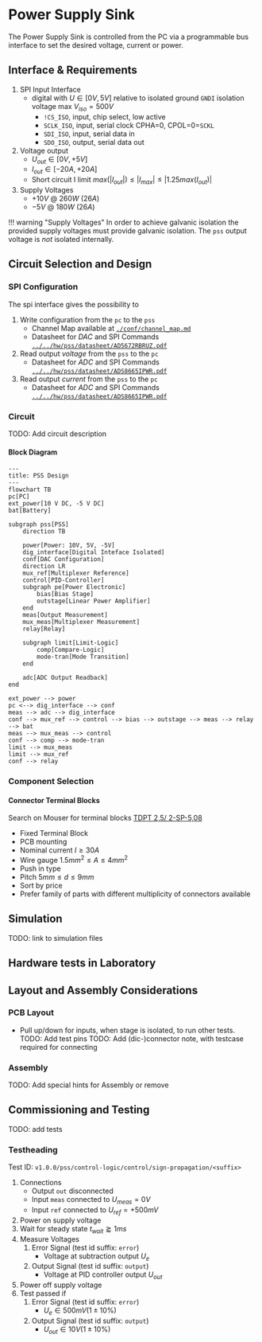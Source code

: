 # Power Supply Sink

The Power Supply Sink is controlled from the PC via a programmable bus interface
to set the desired voltage, current or power.

## Interface & Requirements

1. SPI Input Interface
    - digital with $U \in [0V, 5V]$ relative to isolated ground `GNDI`
    isolation voltage max $V_{iso} = 500V$
        - `!CS_ISO`, input, chip select, low active
        - `SCLK_ISO`, input, serial clock CPHA=0, CPOL=0=`SCKL`
        - `SDI_ISO`, input, serial data in
        - `SDO_ISO`, output, serial data out
2. Voltage output
    - $U_{out} \in [0V, +5V]$
    - $I_{out} \in [-20A, +20A]$
    - Short circuit I limit $max(|I_{out}|) \leq |I_{max}| \leq |1.25 max(I_{out})|$
3. Supply Voltages
    - $+10V$ @ $260W$ ($26A$)
    - $-5V$ @ $180W$ ($26A$)

!!! warning "Supply Voltages"
    In order to achieve galvanic isolation the provided supply voltages must
    provide galvanic isolation. The `pss` output voltage is *not* isolated
    internally.

## Circuit Selection and Design

### SPI Configuration

The spi interface gives the possibility to

1. Write configuration from the `pc` to the `pss`
    - Channel Map available at [`./conf/channel_map.md`](./conf/channel_map.md)
    - Datasheet for *DAC* and SPI Commands [`../../hw/pss/datasheet/AD5672RBRUZ.pdf`](../../hw/pss/datasheet/AD5672RBRUZ.pdf)
2. Read output *voltage* from the `pss` to the `pc`
    - Datasheet for *ADC* and SPI Commands [`../../hw/pss/datasheet/ADS8665IPWR.pdf`](../../hw/pss/datasheet/ADS8665IPWR.pdf)
3. Read output *current* from the `pss` to the `pc`
    - Datasheet for *ADC* and SPI Commands [`../../hw/pss/datasheet/ADS8665IPWR.pdf`](../../hw/pss/datasheet/ADS8665IPWR.pdf)

### Circuit

TODO: Add circuit description

#### Block Diagram

```mermaid
---
title: PSS Design
---
flowchart TB
pc[PC]
ext_power[10 V DC, -5 V DC]
bat[Battery]

subgraph pss[PSS]
    direction TB

    power[Power: 10V, 5V, -5V]
    dig_interface[Digital Inteface Isolated]
    conf[DAC Configuration]
    direction LR
    mux_ref[Multiplexer Reference]
    control[PID-Controller]
    subgraph pe[Power Electronic]
        bias[Bias Stage]
        outstage[Linear Power Amplifier]
    end
    meas[Output Measurement]
    mux_meas[Multiplexer Measurement]
    relay[Relay]

    subgraph limit[Limit-Logic]
        comp[Compare-Logic]
        mode-tran[Mode Transition]
    end

    adc[ADC Output Readback]
end

ext_power --> power
pc <--> dig_interface --> conf
meas --> adc --> dig_interface
conf --> mux_ref --> control --> bias --> outstage --> meas --> relay --> bat
meas --> mux_meas --> control
conf --> comp --> mode-tran
limit --> mux_meas
limit --> mux_ref
conf --> relay
```

### Component Selection

#### Connector Terminal Blocks

Search on Mouser for terminal blocks [TDPT 2,5/ 2-SP-5,08](https://mou.sr/41gzUyX)

- Fixed Terminal Block
- PCB mounting
- Nominal current $I \geq 30A$
- Wire gauge $1.5mm^2 \leq A \leq 4mm^2$
- Push in type
- Pitch $5mm \leq d \leq 9mm$
- Sort by price
- Prefer family of parts with different multiplicity of connectors available

## Simulation

TODO: link to simulation files

## Hardware tests in Laboratory

## Layout and Assembly Considerations

### PCB Layout

- Pull up/down for inputs, when stage is isolated, to run other tests.
TODO: Add test pins
TODO: Add (dic-)connector note, with testcase required for connecting

### Assembly

TODO: Add special hints for Assembly or remove

## Commissioning and Testing

TODO: add tests

### Testheading

Test ID: `v1.0.0/pss/control-logic/control/sign-propagation/<suffix>`

1. Connections
    - Output `out` disconnected
    - Input `meas` connected to $U_{meas} = 0V$
    - Input `ref` connected to $U_{ref} = +500mV$
2. Power on supply voltage
3. Wait for steady state $t_{wait} \gtrapprox 1ms$
4. Measure Voltages
    1. Error Signal (test id suffix: `error`)
        - Voltage at subtraction output $U_{e}$
    2. Output Signal (test id suffix: `output`)
        - Voltage at PID controller output $U_{out}$
5. Power off supply voltage
6. Test passed if
    1. Error Signal (test id suffix: `error`)
        - $U_{e} \in 500mV (1 \pm 10\%)$
    2. Output Signal (test id suffix: `output`)
        - $U_{out} \in 10V (1 \pm 10\%)$
